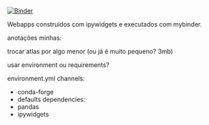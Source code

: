 



[![Binder](https://mybinder.org/badge.svg)](https://mybinder.org/v2/gh/lincolnfrias/binder/master)

Webapps construídos com ipywidgets e executados com mybinder.



anotações minhas:

trocar atlas por algo menor (ou já é muito pequeno? 3mb)

usar environment ou requirements?

environment.yml
channels:
  - conda-forge
  - defaults
dependencies:
  - pandas
  - ipywidgets
